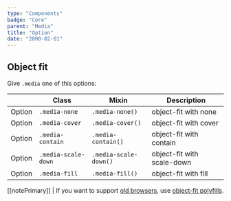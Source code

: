 ```yaml
---
type: "Components"
badge: "Core"
parent: "Media"
title: "Option"
date: "2000-02-01"
---
```


## Object fit

Give `.media` one of this options:

<div class="table-scroll">

|                         | Class                                     | Mixin                       | Description                   |
| ----------------------- | ----------------------------------------- | ----------------------------- | ----------------------------- |
| Option                  | `.media-none`                 | `.media-none()`        | object-fit with none            |
| Option                  | `.media-cover`                 | `.media-cover()`        | object-fit with cover            |
| Option                  | `.media-contain`                 | `.media-contain()`        | object-fit with contain            |
| Option                  | `.media-scale-down`                 | `.media-scale-down()`        | object-fit with scale-down            |
| Option                  | `.media-fill`                 | `.media-fill()`        | object-fit with fill            |

</div>

<demo>
  <demovanilla src="vanilla/components/media/none">
  </demovanilla>
  <demovanilla src="vanilla/components/media/cover">
  </demovanilla>
  <demovanilla src="vanilla/components/media/contain">
  </demovanilla>
</demo>

[[notePrimary]]
| If you want to support [old browsers](https://caniuse.com/#feat=object-fit), use [object-fit polyfills](https://github.com/fregante/object-fit-images).
